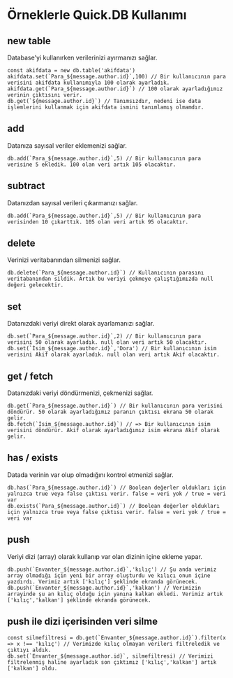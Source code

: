 # Örneklerle Quick.DB Kullanımı

## new table
Database'yi kullanırken verilerinizi ayırmanızı sağlar.
```
const akifdata = new db.table('akifdata')
akifdata.set(`Para_${message.author.id}`,100) // Bir kullanıcının para verisini akifdata kullanımıyla 100 olarak ayarladık.
akifdata.get(`Para_${message.author.id}`) // 100 olarak ayarladığımız verinin çıktısını verir.
db.get(`${message.author.id}`) // Tanımsızdır, nedeni ise data işlemlerini kullanmak için akifdata ismini tanımlamış olmamdır.
```

## add
Datanıza sayısal veriler eklemenizi sağlar.
```
db.add(`Para_${message.author.id}`,5) // Bir kullanıcının para verisine 5 ekledik. 100 olan veri artık 105 olacaktır.
```

## subtract
Datanızdan sayısal verileri çıkarmanızı sağlar.
```
db.add(`Para_${message.author.id}`,5) // Bir kullanıcının para verisinden 10 çıkarttık. 105 olan veri artık 95 olacaktır.
```

## delete
Verinizi veritabanından silmenizi sağlar.
```
db.delete(`Para_${message.author.id}`) // Kullanıcının parasını veritabanından sildik. Artık bu veriyi çekmeye çalıştığımızda null değeri gelecektir.
```

## set
Datanızdaki veriyi direkt olarak ayarlamanızı sağlar.
```
db.set(`Para_${message.author.id}`,2) // Bir kullanıcının para verisini 50 olarak ayarladık. null olan veri artık 50 olacaktır.
db.set(`İsim_${message.author.id}`,'Dora') // Bir kullanıcının isim verisini Akif olarak ayarladık. null olan veri artık Akif olacaktır.
```

## get / fetch
Datanızdaki veriyi döndürmenizi, çekmenizi sağlar.
```
db.get(`Para_${message.author.id}`) // Bir kullanıcının para verisini döndürür. 50 olarak ayarladığımız paranın çıktısı ekrana 50 olarak gelir.
db.fetch(`İsim_${message.author.id}`) // => Bir kullanıcının isim verisini döndürür. Akif olarak ayarladığımız isim ekrana Akif olarak gelir.
```

## has / exists
Datada verinin var olup olmadığını kontrol etmenizi sağlar.
```
db.has(`Para_${message.author.id}`) // Boolean değerler oldukları için yalnızca true veya false çıktısı verir. false = veri yok / true = veri var
db.exists(`Para_${message.author.id}`) // Boolean değerler oldukları için yalnızca true veya false çıktısı verir. false = veri yok / true = veri var
```

## push
Veriyi dizi (array) olarak kullanıp var olan dizinin içine ekleme yapar.
```
db.push(`Envanter_${message.author.id}`,'kılıç') // Şu anda verimiz array olmadığı için yeni bir array oluşturdu ve kılıcı onun içine yazdırdı. Verimiz artık ['kılıç'] şeklinde ekranda görünecek.
db.push(`Envanter_${message.author.id}`,'kalkan') // Verimizin arrayinde şu an kılıç olduğu için yanına kalkan ekledi. Verimiz artık ['kılıç','kalkan'] şeklinde ekranda görünecek.
```

## push ile dizi içerisinden veri silme
```
const silmefiltresi = db.get(`Envanter_${message.author.id}`).filter(x => x !== 'kılıç') // Verimizde kılıç olmayan verileri filtreledik ve çıktıyı aldık.
db.set(`Envanter_${message.author.id}`, silmefiltresi) // Verimizi filtrelenmiş haline ayarladık son çıktımız ['kılıç','kalkan'] artık ['kalkan'] oldu.
```
